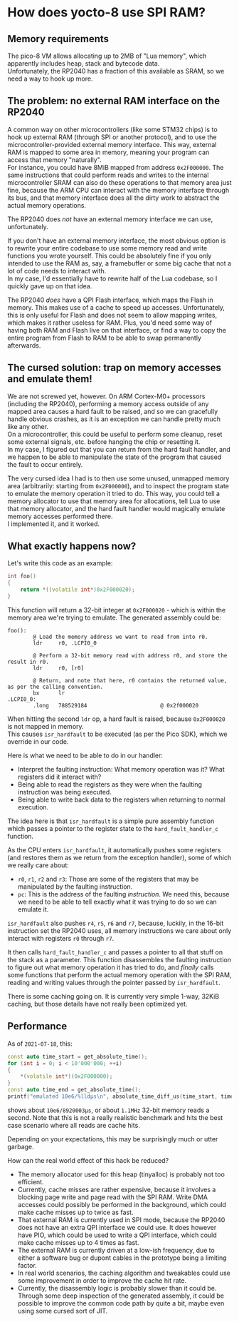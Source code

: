 # How does yocto-8 use SPI RAM?

## Memory requirements

The pico-8 VM allows allocating up to 2MB of "Lua memory", which apparently includes heap, stack and bytecode data.  
Unfortunately, the RP2040 has a fraction of this available as SRAM, so we need a way to hook up more.

## The problem: no external RAM interface on the RP2040

A common way on other microcontrollers (like some STM32 chips) is to hook up external RAM (through SPI or another protocol), and to use the microcontroller-provided external memory interface. This way, external RAM is mapped to some area in memory, meaning your program can access that memory "naturally".  
For instance, you could have 8MiB mapped from address `0x2F000000`. The same instructions that could perform reads and writes to the internal microcontroller SRAM can also do these operations to that memory area just fine, because the ARM CPU can interact with the memory interface through its bus, and that memory interface does all the dirty work to abstract the actual memory operations.

The RP2040 does *not* have an external memory interface we can use, unfortunately.

If you don't have an external memory interface, the most obvious option is to rewrite your entire codebase to use some memory read and write functions you wrote yourself. This could be absolutely fine if you only intended to use the RAM as, say, a framebuffer or some big cache that not a lot of code needs to interact with.  
In my case, I'd essentially have to rewrite half of the Lua codebase, so I quickly gave up on that idea.

The RP2040 *does* have a QPI Flash interface, which maps the Flash in memory. This makes use of a cache to speed up accesses. Unfortunately, this is only useful for Flash and does not seem to allow mapping writes, which makes it rather useless for RAM. Plus, you'd need some way of having both RAM and Flash live on that interface, or find a way to copy the entire program from Flash to RAM to be able to swap permanently afterwards.

## The cursed solution: trap on memory accesses and emulate them!

We are not screwed yet, however. On ARM Cortex-M0+ processors (including the RP2040), performing a memory access outside of any mapped area causes a hard fault to be raised, and so we can gracefully handle obvious crashes, as it is an exception we can handle pretty much like any other.  
On a microcontroller, this could be useful to perform some cleanup, reset some external signals, etc. before hanging the chip or resetting it.  
In my case, I figured out that you can return from the hard fault handler, and we happen to be able to manipulate the state of the program that caused the fault to occur entirely.

The very cursed idea I had is to then use some unused, unmapped memory area (arbitrarily: starting from `0x2F000000`), and to inspect the program state to emulate the memory operation it tried to do. This way, you could tell a memory allocator to use that memory area for allocations, tell Lua to use that memory allocator, and the hard fault handler would magically emulate memory accesses performed there.  
I implemented it, and it worked.

## What exactly happens now?

Let's write this code as an example:

```cpp
int foo()
{
    return *((volatile int*)0x2F000020);
}
```

This function will return a 32-bit integer at `0x2F000020` - which is within the memory area we're trying to emulate. The generated assembly could be:

```arm
foo():
        @ Load the memory address we want to read from into r0.
        ldr     r0, .LCPI0_0

        @ Perform a 32-bit memory read with address r0, and store the result in r0.
        ldr     r0, [r0]

        @ Return, and note that here, r0 contains the returned value, as per the calling convention.
        bx      lr
.LCPI0_0:
        .long   788529184                       @ 0x2f000020
```

When hitting the second `ldr` op, a hard fault is raised, because `0x2F000020` is not mapped in memory.  
This causes `isr_hardfault` to be executed (as per the Pico SDK), which we override in our code.

Here is what we need to be able to do in our handler:
- Interpret the faulting instruction: What memory operation was it? What registers did it interact with?
- Being able to read the registers as they were when the faulting instruction was being executed.
- Being able to write back data to the registers when returning to normal execution.

The idea here is that `isr_hardfault` is a simple pure assembly function which passes a pointer to the register state to the `hard_fault_handler_c` function.

As the CPU enters `isr_hardfault`, it automatically pushes some registers (and restores them as we return from the exception handler), some of which we really care about:
- `r0`, `r1`, `r2` and `r3`: Those are some of the registers that may be manipulated by the faulting instruction.
- `pc`: This is the address of the faulting *instruction*. We need this, because we need to be able to tell exactly what it was trying to do so we can emulate it.

`isr_hardfault` also pushes `r4`, `r5`, `r6` and `r7`, because, luckily, in the 16-bit instruction set the RP2040 uses, all memory instructions we care about only interact with registers `r0` through `r7`.

It then calls `hard_fault_handler_c` and passes a pointer to all that stuff on the stack as a parameter. This function disassembles the faulting instruction to figure out what memory operation it has tried to do, and *finally* calls some functions that perform the actual memory operation with the SPI RAM, reading and writing values through the pointer passed by `isr_hardfault`.

There is some caching going on. It is currently very simple 1-way, 32KiB caching, but those details have not really been optimized yet.

## Performance

As of `2021-07-18`, this:

```cpp
const auto time_start = get_absolute_time();
for (int i = 0; i < 10'000'000; ++i)
{
    *(volatile int*)(0x2F000000);
}
const auto time_end = get_absolute_time();
printf("emulated 10e6/%lldµs\n", absolute_time_diff_us(time_start, time_end));
```

shows about `10e6/8920003µs`, or about `1.1MHz` 32-bit memory reads a second. Note that this is not a really realistic benchmark and hits the best case scenario where all reads are cache hits.

Depending on your expectations, this may be surprisingly much or utter garbage.

How can the real world effect of this hack be reduced?

- The memory allocator used for this heap (tinyalloc) is probably not too efficient.
- Currently, cache misses are rather expensive, because it involves a blocking page write and page read with the SPI RAM. Write DMA accesses could possibly be performed in the background, which could make cache misses up to twice as fast.
- That external RAM is currently used in SPI mode, because the RP2040 does not have an extra QPI interface we could use. It does however have PIO, which could be used to write a QPI interface, which could make cache misses up to 4 times as fast.
- The external RAM is currently driven at a low-ish frequency, due to either a software bug or dupont cables in the prototype being a limiting factor.
- In real world scenarios, the caching algorithm and tweakables could use some improvement in order to improve the cache hit rate.
- Currently, the disassembly logic is probably slower than it could be. Through some deep inspection of the generated assembly, it could be possible to improve the common code path by quite a bit, maybe even using some cursed sort of JIT.